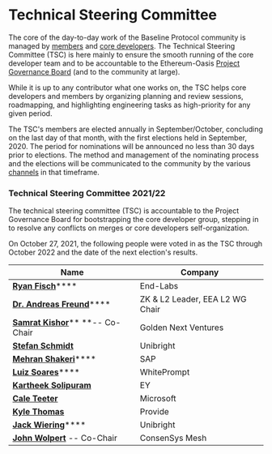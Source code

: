 # Technical Steering Committee

The core of the day-to-day work of the Baseline Protocol community is managed by [members](../../community/members.md) and [core developers](../../community/maintainers.md). The Technical Steering Committee (TSC) is here mainly to ensure the smooth running of the core developer team and to be accountable to the Ethereum-Oasis [Project Governance Board](project-governance-board.md) (and to the community at large).

While it is up to any contributor what one works on, the TSC helps core developers and members by organizing planning and review sessions, roadmapping, and highlighting engineering tasks as high-priority for any given period.

The TSC's members are elected annually in September/October, concluding on the last day of that month, with the first elections held in September, 2020. The period for nominations will be announced no less than 30 days prior to elections. The method and management of the nominating process and the elections will be communicated to the community by the various [channels](../../community/open-source-community.md#communications-connecting-with-each-other-directly) in that timeframe.

### Technical Steering Committee 2021/22 <a href="#your-technical-steering-committee" id="your-technical-steering-committee"></a>

The technical steering committee (TSC) is accountable to the Project Governance Board for bootstrapping the core developer group, stepping in to resolve any conflicts on merges or core developers self-organization.

On October 27, 2021, the following people were voted in as the TSC through October 2022 and the date of the next election's results.

| Name                                                                                     | Company                         |
| ---------------------------------------------------------------------------------------- | ------------------------------- |
| [**Ryan Fisch**](https://www.linkedin.com/in/ryanfisch/)\*\*\*\*                         | End-Labs                        |
| [**Dr. Andreas Freund**](https://www.linkedin.com/in/afconsultant/)\*\*\*\*              | ZK & L2 Leader, EEA L2 WG Chair |
| [**Samrat Kishor**](https://www.linkedin.com/in/samratkishor/)\*\* \*\*-- Co-Chair       | Golden Next Ventures            |
| [**Stefan Schmidt**](https://www.linkedin.com/in/stefschmidt/)                           | Unibright                       |
| [**Mehran Shakeri**](https://www.linkedin.com/in/mehran-shakeri-8833b347/)\*\*\*\*       | SAP                             |
| [**Luiz Soares**](technical-steering-committee.md#your-project-governance-board)\*\*\*\* | WhitePrompt                     |
| [**Kartheek Solipuram**](https://www.linkedin.com/in/kartheek-solipuram-62970a8/)        | EY                              |
| [**Cale Teeter**](https://www.linkedin.com/in/caleteeter/)                               | Microsoft                       |
| [**Kyle Thomas**](https://www.linkedin.com/in/kylebthomas/)                              | Provide                         |
| [**Jack Wiering**](https://www.linkedin.com/in/jackwiering1977/)\*\*\*\*                 | Unibright                       |
| [**John Wolpert**](https://www.linkedin.com/in/johnwolpert/) -- Co-Chair                 | ConsenSys Mesh                  |
